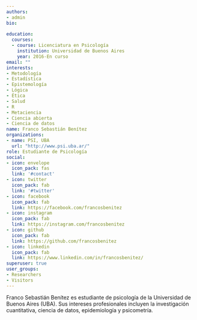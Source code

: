 ```yaml
---
authors:
- admin
bio:
  
education:
  courses:
  - course: Licenciatura en Psicología
    institution: Universidad de Buenos Aires
    year: 2016-En curso
email: ""
interests:
- Metodología
- Estadística
- Epistemología
- Lógica
- Ética
- Salud
- R
- Metaciencia
- Ciencia abierta
- Ciencia de datos
name: Franco Sebastián Benítez
organizations:
- name: PSI, UBA
  url: "http://www.psi.uba.ar/"
role: Estudiante de Psicología
social:
- icon: envelope
  icon_pack: fas
  link: '#contact'
- icon: twitter
  icon_pack: fab
  link: '#twitter'
- icon: facebook
  icon_pack: fab
  link: https://facebook.com/francosbenitez
- icon: instagram
  icon_pack: fab
  link: https://instagram.com/francosbenitez
- icon: github
  icon_pack: fab
  link: https://github.com/francosbenitez
- icon: linkedin
  icon_pack: fab
  link: https://www.linkedin.com/in/francosbenitez/
superuser: true
user_groups:
- Researchers
- Visitors
---
```


Franco Sebastián Benítez es estudiante de psicología de la Universidad de Buenos Aires (UBA). Sus intereses profesionales incluyen la investigación cuantitativa, ciencia de datos, epidemiología y psicometría.